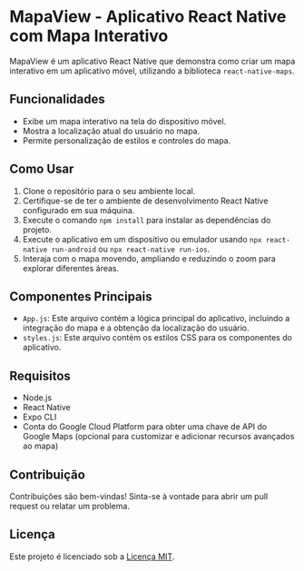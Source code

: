 # MapaView - Aplicativo React Native com Mapa Interativo

MapaView é um aplicativo React Native que demonstra como criar um mapa interativo em um aplicativo móvel, utilizando a biblioteca `react-native-maps`.

## Funcionalidades

- Exibe um mapa interativo na tela do dispositivo móvel.
- Mostra a localização atual do usuário no mapa.
- Permite personalização de estilos e controles do mapa.

## Como Usar

1. Clone o repositório para o seu ambiente local.
2. Certifique-se de ter o ambiente de desenvolvimento React Native configurado em sua máquina.
3. Execute o comando `npm install` para instalar as dependências do projeto.
4. Execute o aplicativo em um dispositivo ou emulador usando `npx react-native run-android` ou `npx react-native run-ios`.
5. Interaja com o mapa movendo, ampliando e reduzindo o zoom para explorar diferentes áreas.

## Componentes Principais

- `App.js`: Este arquivo contém a lógica principal do aplicativo, incluindo a integração do mapa e a obtenção da localização do usuário.
- `styles.js`: Este arquivo contém os estilos CSS para os componentes do aplicativo.

## Requisitos

- Node.js
- React Native
- Expo CLI
- Conta do Google Cloud Platform para obter uma chave de API do Google Maps (opcional para customizar e adicionar recursos avançados ao mapa)

## Contribuição

Contribuições são bem-vindas! Sinta-se à vontade para abrir um pull request ou relatar um problema.

## Licença

Este projeto é licenciado sob a [Licença MIT](LICENSE).
